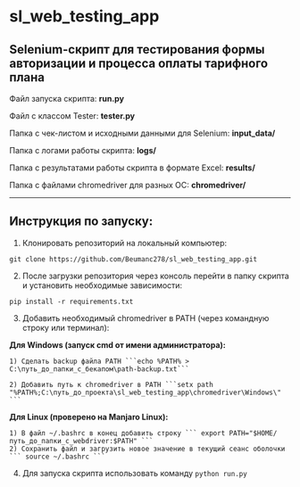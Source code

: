 # sl_web_testing_app

## Selenium-скрипт для тестирования формы авторизации и процесса оплаты тарифного плана

Файл запуска скрипта: **run.py**

Файл с классом Tester: **tester.py**

Папка с чек-листом и исходными данными для Selenium: **input_data/**

Папка с логами работы скрипта: **logs/**

Папка с результатами работы скрипта в формате Excel: **results/**

Папка с файлами chromedriver для разных ОС: **chromedriver/**
____________________

## Инструкция по запуску:

1) Клонировать репозиторий на локальный компьютер:
```
git clone https://github.com/Beumanc278/sl_web_testing_app.git
```
2) После загрузки репозитория через консоль перейти в папку скрипта и установить необходимые зависимости:
```
pip install -r requirements.txt
```
3) Добавить необходимый chromedriver в PATH (через командную строку или терминал):

  **Для Windows (запуск cmd от имени администратора):** 
  
    1) Сделать backup файла PATH ```echo %PATH% > C:\путь_до_папки_с_бекапом\path-backup.txt```
    
    2) Добавить путь к chromedriver в PATH ```setx path "%PATH%;C:\путь_до_проекта\sl_web_testing_app\chromedriver\Windows\" ```

  **Для Linux (проверено на Manjaro Linux):**
  
    1) В файл ~/.bashrc в конец добавить строку ``` export PATH="$HOME/путь_до_папки_с_webdriver:$PATH" ```
    2) Сохранить файл и загрузить новое значение в текущий сеанс оболочки ``` source ~/.bashrc ```
    
4) Для запуска скрипта использовать команду ``` python run.py ```
